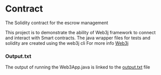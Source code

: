 # Contract

The Solidity contract for the escrow management

This project is to demonstrate the ability of Web3j framework to connect and interact with Smart contracts.
The java wrapper files for tests and solidity are created using the web3j cli 
For more info
[Web3j](http://docs.web3j.io/latest/)
### Output.txt

The output of running the Web3App.java is linked to the [output.txt](https://github.com/simsonraj/Web3j_escrow/blob/main/output.txt) file